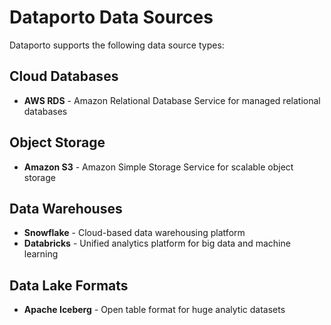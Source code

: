 # Dataporto Data Sources

Dataporto supports the following data source types:

## Cloud Databases
- **AWS RDS** - Amazon Relational Database Service for managed relational databases

## Object Storage
- **Amazon S3** - Amazon Simple Storage Service for scalable object storage

## Data Warehouses
- **Snowflake** - Cloud-based data warehousing platform
- **Databricks** - Unified analytics platform for big data and machine learning

## Data Lake Formats
- **Apache Iceberg** - Open table format for huge analytic datasets
